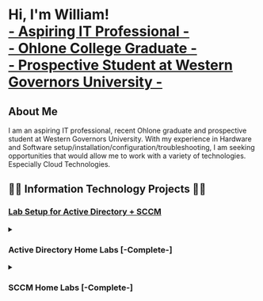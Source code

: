 <h1>Hi, I'm William! <br/> 
<a href="https://www.linkedin.com/in/william-huynh-78459a264/"> - Aspiring IT Professional - </a> <br/> 
<a href="https://github.com/whuynhit"> - Ohlone College Graduate - <br/> - Prospective Student at Western Governors University - </a> </h1> 

<h2>About Me</h2>
I am an aspiring IT professional, recent Ohlone graduate and prospective student at Western Governors University. 
With my experience in Hardware and Software setup/installation/configuration/troubleshooting, I am seeking opportunities that would allow me to work with a variety of technologies. Especially Cloud Technologies.

<h2>👨‍💻 Information Technology Projects 👨‍💻</h2>

<h3><b><a href="https://github.com/whuynhit/LabSetup/blob/main/README.md"> Lab Setup for Active Directory + SCCM </a></b></h3>

<details>
<summary> <h3><b>Active Directory Home Labs [-Complete-]</b></h3> </summary>

  <details> 
  <summary><b><i>Introduction to Active Directory Users & Computers</i></b></summary>

  - [Creating User Accounts with Active Directory](https://github.com/whuynhit/ActiveDirectory/tree/main/Introduction%20to%20Active%20Directory%20Users%20&%20Computers/Creating%20User%20Accounts%20with%20Active%20Directory/README.md)
  - [Searching for Objects in Active Directory](https://github.com/whuynhit/ActiveDirectory/tree/main/Introduction%20to%20Active%20Directory%20Users%20%26%20Computers/Searching%20for%20Objects%20in%20Active%20Directory/README.md)
  - [Resetting User Passwords in Active Directory Users and Computers](https://github.com/whuynhit/ActiveDirectory/tree/main/Introduction%20to%20Active%20Directory%20Users%20%26%20Computers/Resetting%20User%20Passwords%20in%20Active%20Directory%20Users%20and%20Computers/README.md)
  - [Understanding Groups and Memberships](https://github.com/whuynhit/ActiveDirectory/tree/main/Introduction%20to%20Active%20Directory%20Users%20%26%20Computers/Understanding%20Groups%20and%20Memberships/README.md)
  - [Disabling and Deleting User Accounts with Active Directory](https://github.com/whuynhit/ActiveDirectory/tree/main/Introduction%20to%20Active%20Directory%20Users%20%26%20Computers/Disabling%20and%20Deleting%20User%20Accounts%20with%20Active%20Directory/README.md)
  </details>

  <details>
  <summary><b><i>Introduction to Group Policy Management</i></b></summary>
  
  - [Creating and Linking Group Policy Objects](https://github.com/whuynhit/ActiveDirectory/blob/main/Introduction%20to%20Group%20Policy%20Management/Creating%20and%20Linking%20Group%20Policy%20Objects/README.md)
  - [Editing Group Policy Objects](https://github.com/whuynhit/ActiveDirectory/blob/main/Introduction%20to%20Group%20Policy%20Management/Editing%20Group%20Policy%20Objects/README.md)

  </details>

  <details>
  <summary><b><i>Group Policy Troubleshooting</i></b></summary>
  
  - [Troubleshooting Group Policy with MMC (RSOP.msc - Resultant Set of Policy)](https://github.com/whuynhit/ActiveDirectory/blob/main/Group%20Policy%20Troubleshooting/Troubleshooting%20Group%20Policy%20with%20MMC%20(RSOP.msc%20-%20Resultant%20Set%20of%20Policy)/README.md)
  - [Troubleshooting Group Policy with Command Prompt (GPResult /r)](https://github.com/whuynhit/ActiveDirectory/blob/main/Group%20Policy%20Troubleshooting/Troubleshooting%20Group%20Policy%20with%20Command%20Prompt%20(GPResult%20r)/README.md)
  - [Creating Non-inheriting Organizational Units for GPO Testing/Troubleshooting](https://github.com/whuynhit/ActiveDirectory/blob/main/Group%20Policy%20Troubleshooting/Creating%20Non-inheriting%20Organizational%20Units%20for%20GPO%20TestingTroubleshooting/README.md)

  </details>

  <details>
  <summary><b><i>Managing Workstations</i></b></summary>
  
  - [Deploying a Desktop Background to Domain with a GPO](https://github.com/whuynhit/ActiveDirectory/blob/main/Managing%20Workstations/Deploying%20a%20Desktop%20Background%20to%20Domain%20with%20a%20GPO/README.md)
  - [Setting Up a Logon Banner (Interactive Logon)](https://github.com/whuynhit/ActiveDirectory/blob/main/Managing%20Workstations/Setting%20Up%20a%20Logon%20Banner%20(Interactive%20Logon)/README.md)
  - [Deploying Software with Group Policy](https://github.com/whuynhit/ActiveDirectory/blob/main/Managing%20Workstations/Deploying%20Software%20with%20Group%20Policy/README.md)
  - [Configuring Roaming Profiles for User Accounts](https://github.com/whuynhit/ActiveDirectory/blob/main/Managing%20Workstations/Configuring%20Roaming%20Profiles%20for%20User%20Accounts/README.md)
  - [How to automatically map network share drives with Group Policy](https://github.com/whuynhit/ActiveDirectory/blob/main/Managing%20Workstations/How%20to%20Automatically%20Map%20Network%20Share%20Drives%20with%20Group%20Policy/README.md)
  </details>

  <details>
  <summary><b><i>Securing Your Domain</i></b></summary>
  
  - [Configuring Domain Password and Account Lockout Policies with Group Policy](https://github.com/whuynhit/ActiveDirectory/blob/main/Securing%20Domain/Configuring%20Domain%20Password%20and%20Account%20Lockout%20Policies%20with%20Group%20Policy/README.md)
  - [Deploying Fine Grained Password Policies (PSOs)](https://github.com/whuynhit/ActiveDirectory/blob/main/Securing%20Domain/Deploying%20Fine%20Grained%20Password%20Policies%20(PSOs)/README.md)
  - [Configuring Windows Firewall with Group Policy](https://github.com/whuynhit/ActiveDirectory/blob/main/Securing%20Domain/Configuring%20Windows%20Firewall%20with%20Group%20Policy/README.md)
  - [Configuring Windows Registry Settings with Group Policy](https://github.com/whuynhit/ActiveDirectory/blob/main/Securing%20Domain/Configuring%20Windows%20Registry%20Settings%20with%20Group%20Policy/README.md)
  </details>
  
  <details>
  <summary><b><i>How to use Powershell with Active Directory</i></b></summary>
  
  - [Enabling Script Execution for Powershell](https://github.com/whuynhit/ActiveDirectory/blob/main/How%20to%20use%20Powershell%20with%20Active%20Directory/Enabling%20Script%20Execution%20for%20Powershell/README.md)
  - [Powershell Basics](https://github.com/whuynhit/ActiveDirectory/blob/main/How%20to%20use%20Powershell%20with%20Active%20Directory/Powershell%20Basics/README.md)
  - [Listing Active Directory Users with Powershell](https://github.com/whuynhit/ActiveDirectory/blob/main/How%20to%20use%20Powershell%20with%20Active%20Directory/Listing%20Active%20Directory%20Users%20with%20Powershell/README.md)
  - [Configure Profile Path from Users in a Group with Powershell](https://github.com/whuynhit/ActiveDirectory/blob/main/How%20to%20use%20Powershell%20with%20Active%20Directory/Configure%20Profile%20Path%20from%20Users%20in%20a%20Group%20with%20Powershell/README.md)
  - [Creating User Accounts with Powershell](https://github.com/whuynhit/ActiveDirectory/blob/main/How%20to%20use%20Powershell%20with%20Active%20Directory/Creating%20User%20Accounts%20with%20Powershell/README.md)
  - [Creating User Accounts from a CSV File](https://github.com/whuynhit/ActiveDirectory/blob/main/How%20to%20use%20Powershell%20with%20Active%20Directory/Creating%20User%20Accounts%20from%20a%20CSV%20File/README.md)
  - [Move All Disabled Users to "Disabled Users OU" with Powershell](https://github.com/whuynhit/ActiveDirectory/blob/main/How%20to%20use%20Powershell%20with%20Active%20Directory/Move%20All%20Disabled%20Users%20to%20Disabled%20Users%20OU%20with%20Powershell/README.md)
  - [How to Create Active Directory Accounts with Duplicate Names](https://github.com/whuynhit/ActiveDirectory/blob/main/How%20to%20use%20Powershell%20with%20Active%20Directory/How%20to%20Create%20Active%20Directory%20Accounts%20with%20Duplicate%20Names/README.md)

  </details>

  <details>
  <summary><b><i>Active Directory Backups</i></b></summary>
  
  - [Creating an Active Directory System State Backup](https://github.com/whuynhit/ActiveDirectory/blob/main/Active%20Directory%20Backups/Creating%20an%20Active%20Directory%20System%20State%20Backup/README.md)
  - [Restoring an Active Directory Backup](https://github.com/whuynhit/ActiveDirectory/blob/main/Active%20Directory%20Backups/Restoring%20an%20Active%20Directory%20Backup/README.md)
  </details>
  
</details>

<details>
<summary> <h3>SCCM Home Labs [-Complete-]</h3> </summary>

  <details>
  <summary><b><i>Configuration Manager Basics</i></b></summary>
    
  - [Creating and Managing Administrative Users](https://github.com/whuynhit/SCCM/blob/main/Configuration%20Manager%20Basics/Creating%20and%20Managing%20Administrative%20Users/README.md)
  - [Creating Boundary and Boundary Groups](https://github.com/whuynhit/SCCM/blob/main/Configuration%20Manager%20Basics/Creating%20Boundary%20and%20Boundary%20Groups/README.md)
  - [Client and User Discovery Methods](https://github.com/whuynhit/SCCM/blob/main/Configuration%20Manager%20Basics/Client%20and%20User%20Discovery%20Methods/README.md)
  </details>

  <details>
  <summary><b><i>Deploying The SCCM Client</i></b></summary>
    
  - [Preparing for Client Installations with Group Policy](https://github.com/whuynhit/SCCM/blob/main/Deploying%20The%20SCCM%20Client/Preparing%20for%20Client%20Installations%20with%20Group%20Policy/README.md)
  - [Client Push Installation](https://github.com/whuynhit/SCCM/blob/main/Deploying%20The%20SCCM%20Client/Client%20Push%20Installation/README.md)

  <!--
  - [Deploying the SCCM Client with Group Policy]()
  - [Manual Client Installation]() -->
  </details>

  <!--
  <details>
  <summary><b><i>Updating SCCM</i></b></summary>
    
  - [Updating SCCM]()
  - [Verifying the Update]()
  </details> -->

  <details>
  <summary><b><i>User and Device Collections</i></b></summary>


  - [Collections and Direct Rule Overview](https://github.com/whuynhit/SCCM/blob/main/User%20and%20Device%20Collections/Collections%20and%20Direct%20Rule%20Overview/README.md)  
  - [Creating Include/Exclude Collections](https://github.com/whuynhit/SCCM/blob/main/User%20and%20Device%20Collections/Creating%20Include-Exclude%20Collections/README.md)
  - [Query-based User and Device Collections](https://github.com/whuynhit/SCCM/blob/main/User%20and%20Device%20Collections/Query-based%20User%20and%20Device%20Collections/README.md)
  - [Assigning a User Collection to an Administrative Security Role](https://github.com/whuynhit/SCCM/blob/main/User%20and%20Device%20Collections/Assigning%20a%20User%20Collection%20to%20an%20Administrative%20Security%20Role/README.md)
  - [Using Collections to Enable the Remote Control Feature](https://github.com/whuynhit/SCCM/blob/main/User%20and%20Device%20Collections/Using%20Collections%20to%20Enable%20the%20Remote%20Control%20Feature/README.md)
  - [Using a Collection to Enforce a Maintenance Window](https://github.com/whuynhit/SCCM/blob/main/User%20and%20Device%20Collections/Using%20a%20Collection%20to%20Enforce%20a%20Maintenance%20Window/README.md)
  </details>

  <details>
  <summary><b><i>Application Management</i></b></summary>
    
  - [Creating an Application using an MSI](https://github.com/whuynhit/SCCM/blob/main/Application%20Management/Creating%20an%20Application%20using%20an%20MSI/README.md)
  - [Supersedence](https://github.com/whuynhit/SCCM/blob/main/Application%20Management/Supersedence/README.md)
  - [Creating an Application using an EXE](https://github.com/whuynhit/SCCM/blob/main/Application%20Management/Creating%20an%20Application%20using%20an%20EXE/README.md)
  - [Creating an Application that Requires Approval](https://github.com/whuynhit/SCCM/blob/main/Application%20Management/Creating%20an%20Application%20that%20Requires%20Approval/README.md)
  - [Creating an Application using the Package Model](https://github.com/whuynhit/SCCM/blob/main/Application%20Management/Creating%20an%20Application%20using%20the%20Package%20Model/README.md)
  - [Uninstalling an Application](https://github.com/whuynhit/SCCM/blob/main/Application%20Management/Uninstatlling%20an%20Application/README.md)
  </details>

  <!--
  <details>
  <summary><b><i>Operating System Deployment</i></b></summary>
    
  - [Creating the Windows 10 Collection]()
  - [OSD - The Basics]()
  - [Creating a Folder for the Captured Image]()
  - [Adding an OS to Configuration Manager]()
  - [Creating a Task Sequence]()
  - [Enabling PXE Support, Configuring WDS]()
  </details>

  <details>
  <summary><b><i>Endpoint Protection</i></b></summary>

  - [Endpoint Protection Server Configuration and Installation]()
  - [Configuring an Automatic Deployment Rule (ADR)]()
  - [Endpoint Protection Client Installation]()
  </details>

  <details>
  <summary><b><i>Troubleshooting</i></b></summary>

  - [Deploying CMTrace to a Device Collection]()
  - [Troubleshooting a Failed Client Push Installation]()
  </details>
  -->
</details>
